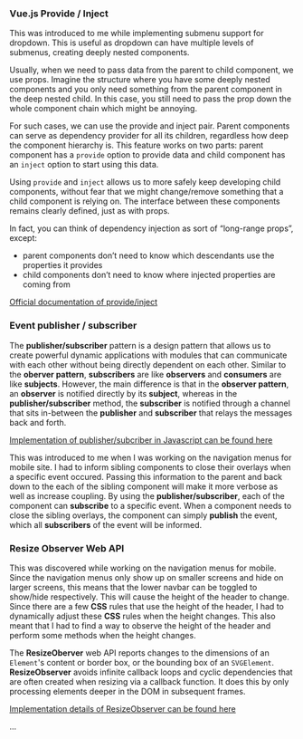 ### Vue.js Provide / Inject

This was introduced to me while implementing submenu support for dropdown. This is useful as dropdown can have multiple levels of submenus, creating deeply nested components.

Usually, when we need to pass data from the parent to child component, we use props. Imagine the structure where you have some deeply nested components and you only need something from the parent component in the deep nested child. In this case, you still need to pass the prop down the whole component chain which might be annoying.

For such cases, we can use the provide and inject pair. Parent components can serve as dependency provider for all its children, regardless how deep the component hierarchy is. This feature works on two parts: parent component has a `provide` option to provide data and child component has an `inject` option to start using this data.

Using `provide` and `inject` allows us to more safely keep developing child components, without fear that we might change/remove something that a child component is relying on. The interface between these components remains clearly defined, just as with props.

In fact, you can think of dependency injection as sort of “long-range props”, except:
* parent components don’t need to know which descendants use the properties it provides
* child components don’t need to know where injected properties are coming from

[Official documentation of provide/inject](https://v3.vuejs.org/guide/component-provide-inject.html) 

### Event publisher / subscriber

The **publisher/subscriber** pattern is a design pattern that allows us to create powerful dynamic applications with modules that can communicate with each other without being directly dependent on each other. Similar to the **oberver pattern**, **subscribers** are like **observers** and **consumers** are like **subjects**. However, the main difference is that in the **observer pattern**, an **observer** is notified directly by its **subject**, whereas in the **publisher/subscriber** method, the **subscriber** is notified through a channel that sits in-between the **publisher** and **subscriber** that relays the messages back and forth.

[Implementation of publisher/subcriber in Javascript can be found here](https://medium.com/better-programming/the-publisher-subscriber-pattern-in-javascript-2b31b7ea075a)

This was introduced to me when I was working on the navigation menus for mobile site. I had to inform sibling components to close their overlays when a specific event occured. Passing this information to the parent and back down to the each of the sibling component will make it more verbose as well as increase coupling. By using the **publisher/subscriber**, each of the component can **subscribe** to a specific event. When a component needs to close the sibling overlays, the component can simply **publish** the event, which all **subscribers** of the event will be informed.

### Resize Observer Web API

This was discovered while working on the navigation menus for mobile. Since the navigation menus only show up on smaller screens and hide on larger screens, this means that the lower navbar can be toggled to show/hide respectively. This will cause the height of the header to change. Since there are a few **CSS** rules that use the height of the header, I had to dynamically adjust these **CSS** rules when the height changes. This also meant that I had to find a way to observe the height of the header and perform some methods when the height changes. 

The **ResizeOberver** web API reports changes to the dimensions of an `Element`'s content or border box, or the bounding box of an `SVGElement`. **ResizeObserver** avoids infinite callback loops and cyclic dependencies that are often created when resizing via a callback function. It does this by only processing elements deeper in the DOM in subsequent frames.

[Implementation details of ResizeObserver can be found here](https://developer.mozilla.org/en-US/docs/Web/API/ResizeObserver)

...